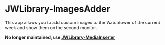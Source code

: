 # JWLibrary-ImagesAdder

This app allows you to add custom images to the Watchtower of the current week and show them on the second monitor.

**No longer maintained, use [JWLibrary-MediaInserter](https://github.com/darioragusa/JWLibrary-MediaInserter)**
